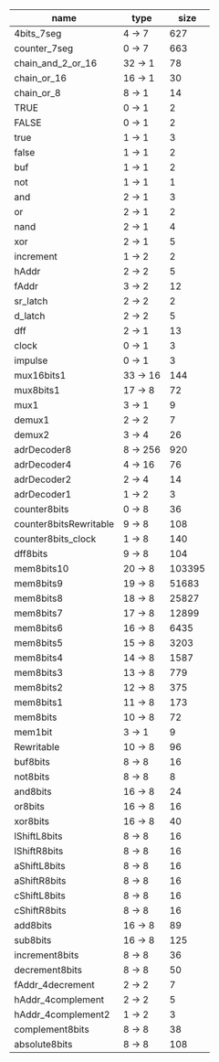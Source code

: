 | name | type | size |
| -- | -- | -- |
| 4bits_7seg | 4 -> 7 | 627 |
| counter_7seg | 0 -> 7 | 663 |
| chain_and_2_or_16 | 32 -> 1 | 78 |
| chain_or_16 | 16 -> 1 | 30 |
| chain_or_8 | 8 -> 1 | 14 |
| TRUE | 0 -> 1 | 2 |
| FALSE | 0 -> 1 | 2 |
| true | 1 -> 1 | 3 |
| false | 1 -> 1 | 2 |
| buf | 1 -> 1 | 2 |
| not | 1 -> 1 | 1 |
| and | 2 -> 1 | 3 |
| or | 2 -> 1 | 2 |
| nand | 2 -> 1 | 4 |
| xor | 2 -> 1 | 5 |
| increment | 1 -> 2 | 2 |
| hAddr | 2 -> 2 | 5 |
| fAddr | 3 -> 2 | 12 |
| sr_latch | 2 -> 2 | 2 |
| d_latch | 2 -> 2 | 5 |
| dff | 2 -> 1 | 13 |
| clock | 0 -> 1 | 3 |
| impulse | 0 -> 1 | 3 |
| mux16bits1 | 33 -> 16 | 144 |
| mux8bits1 | 17 -> 8 | 72 |
| mux1 | 3 -> 1 | 9 |
| demux1 | 2 -> 2 | 7 |
| demux2 | 3 -> 4 | 26 |
| adrDecoder8 | 8 -> 256 | 920 |
| adrDecoder4 | 4 -> 16 | 76 |
| adrDecoder2 | 2 -> 4 | 14 |
| adrDecoder1 | 1 -> 2 | 3 |
| counter8bits | 0 -> 8 | 36 |
| counter8bitsRewritable | 9 -> 8 | 108 |
| counter8bits_clock | 1 -> 8 | 140 |
| dff8bits | 9 -> 8 | 104 |
| mem8bits10 | 20 -> 8 | 103395 |
| mem8bits9 | 19 -> 8 | 51683 |
| mem8bits8 | 18 -> 8 | 25827 |
| mem8bits7 | 17 -> 8 | 12899 |
| mem8bits6 | 16 -> 8 | 6435 |
| mem8bits5 | 15 -> 8 | 3203 |
| mem8bits4 | 14 -> 8 | 1587 |
| mem8bits3 | 13 -> 8 | 779 |
| mem8bits2 | 12 -> 8 | 375 |
| mem8bits1 | 11 -> 8 | 173 |
| mem8bits | 10 -> 8 | 72 |
| mem1bit | 3 -> 1 | 9 |
| Rewritable | 10 -> 8 | 96 |
| buf8bits | 8 -> 8 | 16 |
| not8bits | 8 -> 8 | 8 |
| and8bits | 16 -> 8 | 24 |
| or8bits | 16 -> 8 | 16 |
| xor8bits | 16 -> 8 | 40 |
| lShiftL8bits | 8 -> 8 | 16 |
| lShiftR8bits | 8 -> 8 | 16 |
| aShiftL8bits | 8 -> 8 | 16 |
| aShiftR8bits | 8 -> 8 | 16 |
| cShiftL8bits | 8 -> 8 | 16 |
| cShiftR8bits | 8 -> 8 | 16 |
| add8bits | 16 -> 8 | 89 |
| sub8bits | 16 -> 8 | 125 |
| increment8bits | 8 -> 8 | 36 |
| decrement8bits | 8 -> 8 | 50 |
| fAddr_4decrement | 2 -> 2 | 7 |
| hAddr_4complement | 2 -> 2 | 5 |
| hAddr_4complement2 | 1 -> 2 | 3 |
| complement8bits | 8 -> 8 | 38 |
| absolute8bits | 8 -> 8 | 108 |